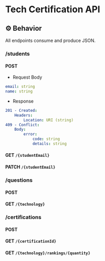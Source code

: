 # Tech Certification API

## ⚙️ Behavior

All endpoints consume and produce JSON.

### /students

#### POST

- Request Body

```yaml
email: string
name: string
```

- Response

```yaml
201 - Created:
    Headers:
        Location: URI (string)
409 - Conflict:
    Body:
        error:
            code: string
            details: string
```

#### GET `/{studentEmail}`

#### PATCH `/{studentEmail}`

### /questions

#### POST

#### GET `/{technology}`

### /certifications

#### POST

#### GET `/{certificationId}`

#### GET `/{technology}/rankings/{quantity}`
